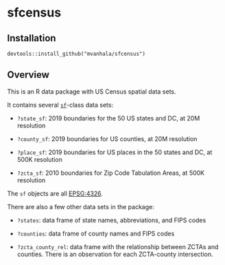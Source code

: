 # sfcensus

## Installation

```
devtools::install_github("mvanhala/sfcensus")
```

## Overview

This is an R data package with US Census spatial data sets.

It contains several [`sf`](https://github.com/r-spatial/sf)-class data sets:

* `?state_sf`: 2019 boundaries for the 50 US states and DC, at 20M resolution

* `?county_sf`: 2019 boundaries for US counties, at 20M resolution

* `?place_sf`: 2019 boundaries for US places in the 50 states and DC, at 500K resolution

* `?zcta_sf`: 2010 boundaries for Zip Code Tabulation Areas, at 500K resolution

The `sf` objects are all [EPSG:4326](https://epsg.io/4326).

There are also a few other data sets in the package:

* `?states`: data frame of state names, abbreviations, and FIPS codes

* `?counties`: data frame of county names and FIPS codes

* `?zcta_county_rel`: data frame with the relationship between ZCTAs and counties. There is an
observation for each ZCTA-county intersection.


